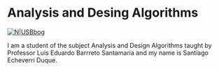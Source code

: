 # Analysis and Desing Algorithms

[![N|USBbog](https://pbs.twimg.com/profile_images/1161360904451231745/BS-PW5nG_400x400.jpg)](https://www.usbbog.edu.co/)



I am a student of the subject Analysis and Design Algorithms taught by Professor Luis Eduardo Barrreto Santamaria and my name is Santiago Echeverri Duque.
